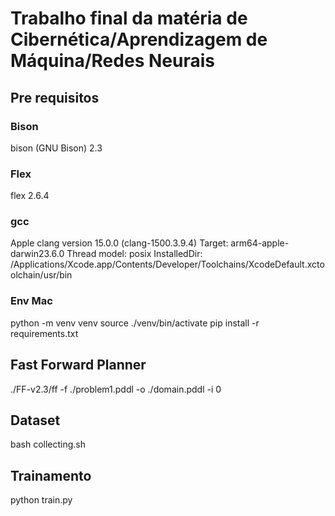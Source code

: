 # Trabalho final da matéria de Cibernética/Aprendizagem de Máquina/Redes Neurais

## Pre requisitos

### Bison

bison (GNU Bison) 2.3

### Flex

flex 2.6.4

### gcc

Apple clang version 15.0.0 (clang-1500.3.9.4)
Target: arm64-apple-darwin23.6.0
Thread model: posix
InstalledDir: /Applications/Xcode.app/Contents/Developer/Toolchains/XcodeDefault.xctoolchain/usr/bin


### Env Mac

python -m venv venv
source ./venv/bin/activate
pip install -r requirements.txt

## Fast Forward Planner

./FF-v2.3/ff -f ./problem1.pddl -o ./domain.pddl -i 0

## Dataset

bash collecting.sh

## Trainamento

python train.py

